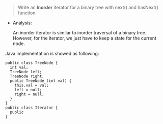 > Write an __Inorder__ iterator for a binary tree with next() and hasNext() function. 

- Analysis:

  An inorder iterator is similar to inorder traversal of a binary tree. However, for the iterator, we just have to keep a state for the current node. 

Java implementation is showed as following:

```
public class TreeNode {
  int val;
  TreeNode left;
  TreeNode right;
  public TreeNode (int val) {
    this.val = val;
    left = null;
    right = null;
  }
}
public class Iterator {
  public 
}
```
